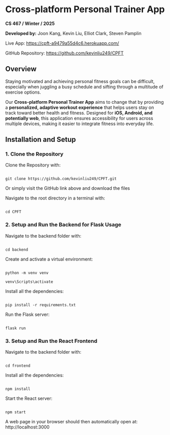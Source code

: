 # Cross-platform Personal Trainer App

  

**CS 467 / Winter / 2025**

**Developed by:** Joon Kang, Kevin Liu, Elliot Clark, Steven Pamplin

  

Live App: https://cpft-a9479a55d4c6.herokuapp.com/

  

GitHub Repository: https://github.com/kevinliu249/CPFT

  

## Overview

Staying motivated and achieving personal fitness goals can be difficult, especially when juggling a busy schedule and sifting through a multitude of exercise options.

  

Our **Cross-platform Personal Trainer App** aims to change that by providing a **personalized, adaptive workout experience** that helps users stay on track toward better health and fitness. Designed for **iOS, Android, and potentially web**, this application ensures accessibility for users across multiple devices, making it easier to integrate fitness into everyday life.

  

## Installation and Setup

  

### 1. Clone the Repository

Clone the Repository with:

```

git clone https://github.com/kevinliu249/CPFT.git

```

Or simply visit the GitHub link above and download the files

Navigate to the root directory in a terminal with:

```

cd CPFT

```

### 2. Setup and Run the Backend for Flask Usage

Navigate to the backend folder with:

```

cd backend

```

Create and activate a virtual environment:

```

python -m venv venv

venv\Scripts\activate

```

Install all the dependencies:

```

pip install -r requirements.txt

```

Run the Flask server:

```

flask run

```

### 3. Setup and Run the React Frontend

Navigate to the backend folder with:

```

cd frontend

```

Install all the dependencies:

```

npm install

```

Start the React server:

```

npm start

```

A web page in your browser should then automatically open at: http://localhost:3000
